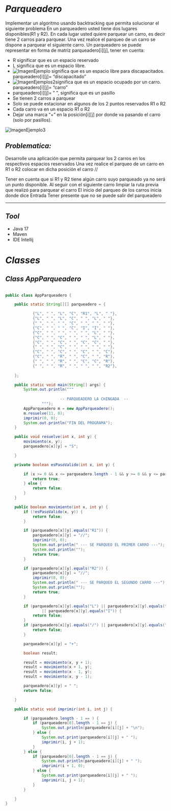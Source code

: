 # _Parqueadero_

Implementar un algoritmo usando backtracking que permita solucionar el siguiente problema
En un parqueadero usted tiene dos lugares disponibles(R1 y R2). En cada lugar usted quiere parquear un carro, es decir tiene 2 carros para parquear. Una vez realice el parqueo de un carro se dispone a parquear el siguiente carro. Un parqueadero se puede representar en forma de matriz parqueadero[i][j], tener en cuenta:
- R significar que es un espacio reservado
- L significa que es un espacio libre.
- ![ImagenEjemplo](./) significa que es un espacio libre para discapacitados. parqueadero[i][j]= “discapacitado”
- ![ImagenEjemplos2](./)significa que es un espacio ocupado por un carro. parqueadero[i][j]= “carro”
- parqueadero[i][j]= " ", significa que es un pasillo
- Se tienen 2 carros a parquear
- Solo se puede estacionar en algunos de los 2 puntos reservados R1 o R2
- Cada carro va en un espacio R1 o R2
- Dejar una marca “+” en la posición[i][j] por donde va pasando el carro (solo por pasillos).

![ImagenEjemplo3](./)

## _Problematica:_
Desarrolle una aplicación que permita parquear los 2 carros en los respectivos espacios reservados
Una vez realice el parqueo de un carro en R1 o R2 colocar en dicha posición el carro //


Tener en cuenta que si R1 y R2 tiene algún carro suyo parqueado ya no será un punto disponible.
Al seguir con el siguiente carro limpiar la ruta previa que realizó para parquear el carro
El inicio del parqueo de los carros inicia donde dice Entrada
Tener presente que no se puede salir del parqueadero

------

## _Tool_

- Java 17
- Maven
- IDE Intellij

# _Classes_

## _Class AppParqueadero_
```java

public class AppParqueadero {

    public static String[][] parqueadero = {

            {"L", " ", "L", "C", "R1", "L", " "},
            {"L", " ", "L", "C", " ", "L", " "},
            {" ", " ", " ", "C", " ", " ", " "},
            {"C", " ", " ", "C", "I", "I", " "},      
            {"C", " ", " ", " ", " ", "L", " "},      
            {"C", " ", "C", " ", " ", "L", " "},      
            {"C", " ", "C", " ", "C", "C", " "},      
            {" ", " ", "C", " ", " ", " ", " "},      
            {"C", " ", "C", " ", "C", " ", "C"},
            {"C", " ", "R", " ", "C", " ", "R"},
            {" ", " ", "R", " ", "C", "C", "R"},
            {" ", " ", "R", " ", " ", " ", "R2"},
            
    };

    public static void main(String[] args) {
        System.out.println("""
                       
                        -- PARQUEADERO LA CHINGADA  --    
                """);
        AppParqueadero m = new AppParqueadero();
        m.resuelve(11, 0);
        imprimir(0, 0);
        System.out.println("FIN DEL PROGRAMA");
    }

    public void resuelve(int x, int y) {
        movimiento(x, y);
        parqueadero[x][y] = "S";

    }

    private boolean esPasoValido(int x, int y) {

        if (x >= 0 && x <= parqueadero.length - 1 && y >= 0 && y <= parqueadero[x].length - 1) { //PARA QUE NO SE DESBORDE DE LA MATRIZ
            return true;
        } else {
            return false;
        }
    }

    public boolean movimiento(int x, int y) {
        if (!esPasoValido(x, y)) {   
            return false;
        }

        if (parqueadero[x][y].equals("R1")) {
            parqueadero[x][y] = "//";
            imprimir(0, 0);
            System.out.println(" --- SE PARQUEO EL PRIMER CARRO ---");
            System.out.println("");
            return true;
        }

        if (parqueadero[x][y].equals("R2")) {
            parqueadero[x][y] = "//";
            imprimir(0, 0);
            System.out.println(" --- SE PARQUEO EL SEGUNDO CARRO ---");
            System.out.println("");
            return true;
        }

        if (parqueadero[x][y].equals("L") || parqueadero[x][y].equals("C") || parqueadero[x][y].equals("R")
                || parqueadero[x][y].equals("I")) {
            return false;
        }
        if (parqueadero[x][y].equals("/") || parqueadero[x][y].equals("+")) {
            return false;
        }

        parqueadero[x][y] = "+";   

        boolean result;

        result = movimiento(x, y + 1); 
        result = movimiento(x + 1, y); 
        result = movimiento(x - 1, y);
        result = movimiento(x, y - 1); 

        parqueadero[x][y] = " ";  
        return false;

    }

    public static void imprimir(int i, int j) {  

        if (parqueadero.length - 1 == ) {
            if (parqueadero[0].length - 1 == j) {
                System.out.println(parqueadero[i][j] + "\n");
            } else {
                System.out.print(parqueadero[i][j] + " ");
                imprimir(i, j + 1);
            }
        } else {
            if (parqueadero[0].length - 1 == j) {
                System.out.println(parqueadero[i][j] + " ");
                imprimir(i + 1, 0);
            } else {
                System.out.print(parqueadero[i][j] + " ");
                imprimir(i, j + 1);
            }
        }

    }
}
```